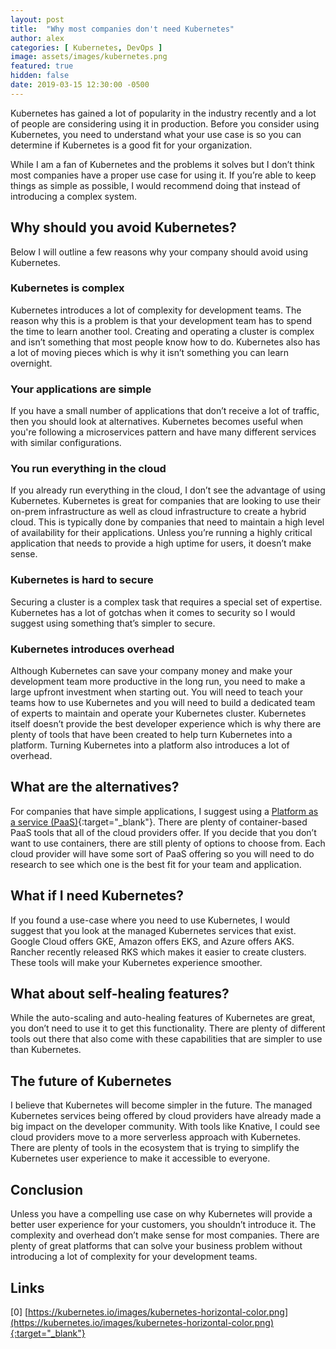 ```yaml
---
layout: post
title:  "Why most companies don't need Kubernetes"
author: alex
categories: [ Kubernetes, DevOps ]
image: assets/images/kubernetes.png
featured: true
hidden: false
date: 2019-03-15 12:30:00 -0500
---
```


Kubernetes has gained a lot of popularity in the industry recently and a lot of people are considering using it in production. Before you consider using Kubernetes, you need to understand what your use case is so you can determine if Kubernetes is a good fit for your organization.

While I am a fan of Kubernetes and the problems it solves but I don’t think most companies have a proper use case for using it. If you’re able to keep things as simple as possible, I would recommend doing that instead of introducing a complex system.

## Why should you avoid Kubernetes?

Below I will outline a few reasons why your company should avoid using Kubernetes.

### Kubernetes is complex

Kubernetes introduces a lot of complexity for development teams. The reason why this is a problem is that your development team has to spend the time to learn another tool. Creating and operating a cluster is complex and isn’t something that most people know how to do. Kubernetes also has a lot of moving pieces which is why it isn’t something you can learn overnight.

### Your applications are simple

If you have a small number of applications that don’t receive a lot of traffic, then you should look at alternatives. Kubernetes becomes useful when you're following a microservices pattern and have many different services with similar configurations.

### You run everything in the cloud

If you already run everything in the cloud, I don’t see the advantage of using Kubernetes. Kubernetes is great for companies that are looking to use their on-prem infrastructure as well as cloud infrastructure to create a hybrid cloud. This is typically done by companies that need to maintain a high level of availability for their applications. Unless you’re running a highly critical application that needs to provide a high uptime for users, it doesn’t make sense.

### Kubernetes is hard to secure

Securing a cluster is a complex task that requires a special set of expertise. Kubernetes has a lot of gotchas when it comes to security so I would suggest using something that’s simpler to secure.

### Kubernetes introduces overhead

Although Kubernetes can save your company money and make your development team more productive in the long run, you need to make a large upfront investment when starting out. You will need to teach your teams how to use Kubernetes and you will need to build a dedicated team of experts to maintain and operate your Kubernetes cluster. Kubernetes itself doesn’t provide the best developer experience which is why there are plenty of tools that have been created to help turn Kubernetes into a platform. Turning Kubernetes into a platform also introduces a lot of overhead.

## What are the alternatives?

For companies that have simple applications, I suggest using a [Platform as a service (PaaS)](https://scalarsoftware.com/blog/should-a-startup-use-paas/){:target="_blank"}. There are plenty of container-based PaaS tools that all of the cloud providers offer. If you decide that you don’t want to use containers, there are still plenty of options to choose from. Each cloud provider will have some sort of PaaS offering so you will need to do research to see which one is the best fit for your team and application.

## What if I need Kubernetes?

If you found a use-case where you need to use Kubernetes, I would suggest that you look at the managed Kubernetes services that exist. Google Cloud offers GKE, Amazon offers EKS, and Azure offers AKS. Rancher recently released RKS which makes it easier to create clusters. These tools will make your Kubernetes experience smoother.

## What about self-healing features?

While the auto-scaling and auto-healing features of Kubernetes are great, you don’t need to use it to get this functionality. There are plenty of different tools out there that also come with these capabilities that are simpler to use than Kubernetes.

## The future of Kubernetes

I believe that Kubernetes will become simpler in the future. The managed Kubernetes services being offered by cloud providers have already made a big impact on the developer community. With tools like Knative, I could see cloud providers move to a more serverless approach with Kubernetes. There are plenty of tools in the ecosystem that is trying to simplify the Kubernetes user experience to make it accessible to everyone.

## Conclusion

Unless you have a compelling use case on why Kubernetes will provide a better user experience for your customers, you shouldn’t introduce it. The complexity and overhead don’t make sense for most companies. There are plenty of great platforms that can solve your business problem without introducing a lot of complexity for your development teams.

## Links

[0] [https://kubernetes.io/images/kubernetes-horizontal-color.png](https://kubernetes.io/images/kubernetes-horizontal-color.png){:target="_blank"}
